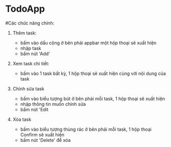# TodoApp

#Các chức năng chính:
1. Thêm task: 
    - bấm vào dấu cộng ở bên phải appbar một hộp thoại sẽ xuất hiện
    - nhập task
    - bấm nút 'Add'

2. Xem task chi tiết:
    - bấm vào 1 task bất kỳ, 1 hộp thoại sẽ xuất hiện cùng với nội dung của task

3. Chỉnh sửa task
    - bấm vào biểu tượng bút ở bên phải mỗi task, 1 hộp thoại sẽ xuất hiện
    - nhập thông tin muốn chỉnh sửa
    - bấm nút 'Edit

4. Xóa task
    - bấm vào biểu tượng thùng rác ở bên phải mỗi task, 1 hộp thoại Confirm sẽ xuất hiện
    - bấm nút 'Delete' để xóa
   